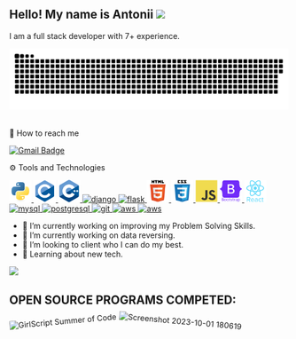 ## Hello! My name is Antonii <img src="https://raw.githubusercontent.com/aemmadi/aemmadi/master/wave.gif" width="30px">

I am a full stack developer with 7+ experience.



<a href=#><img src="contributions.svg"></a>


<br/>
📩 How to reach me 
<br/>


[![Gmail Badge](https://img.shields.io/badge/-Mail-c14438?style=flat-square&logo=Gmail&logoColor=white&link=mailto:heavendev715@gmail.com)](mailto:heavendev715@gmail.com)


⚙ Tools and Technologies

<p align="left"><a href="https://www.python.org" target="_blank"> <img src="https://raw.githubusercontent.com/devicons/devicon/master/icons/python/python-original.svg" alt="python" width="40" height="40"/> </a> </a> <a href="https://www.cprogramming.com/" target="_blank"> <img src="https://raw.githubusercontent.com/devicons/devicon/master/icons/c/c-original.svg" alt="c" width="40" height="40"/> </a> <a href="https://www.w3schools.com/cpp/" target="_blank"> <img src="https://raw.githubusercontent.com/devicons/devicon/master/icons/cplusplus/cplusplus-original.svg" alt="cplusplus" width="40" height="40"/> </a> <a href="https://www.djangoproject.com/" target="_blank"> <img src="https://www.vectorlogo.zone/logos/djangoproject/djangoproject-icon.svg" alt="django" width="40" height="40"/> </a><a href="https://flask.palletsprojects.com/" target="_blank"> <img src="https://www.vectorlogo.zone/logos/pocoo_flask/pocoo_flask-icon.svg" alt="flask" width="40" height="40"/> </a> <a href="https://www.w3.org/html/" target="_blank"> <img src="https://raw.githubusercontent.com/devicons/devicon/master/icons/html5/html5-original-wordmark.svg" alt="html5" width="40" height="40"/> </a><a href="https://www.w3schools.com/css/" target="_blank"> <img src="https://raw.githubusercontent.com/devicons/devicon/master/icons/css3/css3-original-wordmark.svg" alt="css3" width="40" height="40"/> </a><a href="https://developer.mozilla.org/en-US/docs/Web/JavaScript" target="_blank"> <img src="https://raw.githubusercontent.com/devicons/devicon/master/icons/javascript/javascript-original.svg" alt="javascript" width="40" height="40"/> </a>
<a href="https://getbootstrap.com" target="_blank"> <img src="https://raw.githubusercontent.com/devicons/devicon/master/icons/bootstrap/bootstrap-plain-wordmark.svg" alt="bootstrap" width="40" height="40"/> </a> <a href="https://reactjs.org/" target="_blank"> <img src="https://raw.githubusercontent.com/devicons/devicon/master/icons/react/react-original-wordmark.svg" alt="react" width="40" height="40"/> </a><a href="https://www.mysql.com/" target="_blank"> <img src="https://www.vectorlogo.zone/logos/mysql/mysql-official.svg" alt="mysql" width="40" height="40"/> </a></a><a href="https://www.postgresql.org/" target="_blank"> <img src="https://www.vectorlogo.zone/logos/postgresql/postgresql-vertical.svg" alt="postgresql" width="40" height="40"/> </a><a href="https://git-scm.com/" target="_blank"> <img src="https://www.vectorlogo.zone/logos/git-scm/git-scm-icon.svg" alt="git" width="40" height="40"/> </a> <a href="https://jupyter.org/" target="_blank"> <img src="https://www.vectorlogo.zone/logos/jupyter/jupyter-icon.svg" alt="aws" width="40" height="40"/> </a><a href="https://code.visualstudio.com/" target="_blank"> <img src="https://www.vectorlogo.zone/logos/visualstudio_code/visualstudio_code-icon.svg" alt="aws" width="40" height="40"/> </a> </p>
<!-- ![Latex](https://img.shields.io/badge/-Latex-333333?style=flat&logo=latex) -->


- 🔭 I’m currently working on improving my Problem Solving Skills.
- 🌱 I’m currently working on data reversing.
- 👯 I’m looking to client who I can do my best.
- 🤔 Learning about new tech.

<p>
	<a href="https://community.vaunt.dev/board/ayan-joshi">
		<img src="https://api.vaunt.dev/v1/github/entities/ayan-joshi/achievements/6be582b1-6b1f-4ebc-884b-5a44b7721516?format=svg&style=raw" width="300"/>
	</a>
</p>






## OPEN SOURCE PROGRAMS COMPETED:

<!-- First image with rotation -->
<img src="https://github.com/ayan-joshi/ayan-joshi/assets/96243602/323b1060-44a0-43e4-9875-702389d427c6" alt="GirlScript Summer of Code" width="200" style="transform: rotate(-5deg);">

<!-- Second image with rotation -->
<img src="https://github.com/ayan-joshi/ayan-joshi/assets/96243602/908bd06d-cbd5-4de6-9e2e-8303789e44d5" alt="Screenshot 2023-10-01 180619" width="200" style="transform: rotate(5deg);">
